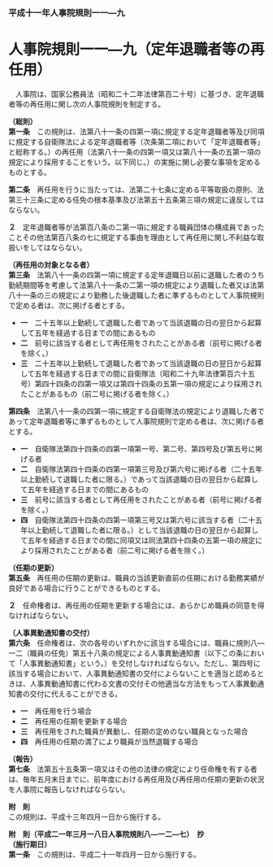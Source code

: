 ### 平成十一年人事院規則一一―九  
# 人事院規則一一―九（定年退職者等の再任用）  
　人事院は、国家公務員法（昭和二十二年法律第百二十号）に基づき、定年退職者等の再任用に関し次の人事院規則を制定する。  
  
**（総則）**  
**第一条**　この規則は、法第八十一条の四第一項に規定する定年退職者等及び同項に規定する自衛隊法による定年退職者等（次条第二項において「定年退職者等」と総称する。）の再任用（法第八十一条の四第一項又は第八十一条の五第一項の規定により採用することをいう。以下同じ。）の実施に関し必要な事項を定めるものとする。  
  
**第二条**　再任用を行うに当たっては、法第二十七条に定める平等取扱の原則、法第三十三条に定める任免の根本基準及び法第五十五条第三項の規定に違反してはならない。  
  
**２**　定年退職者等が法第百八条の二第一項に規定する職員団体の構成員であったことその他法第百八条の七に規定する事由を理由として再任用に関し不利益な取扱いをしてはならない。  
  
**（再任用の対象となる者）**  
**第三条**　法第八十一条の四第一項に規定する定年退職日以前に退職した者のうち勤続期間等を考慮して法第八十一条の二第一項の規定により退職した者又は法第八十一条の三の規定により勤務した後退職した者に準ずるものとして人事院規則で定める者は、次に掲げる者とする。  
* **一**　二十五年以上勤続して退職した者であって当該退職の日の翌日から起算して五年を経過する日までの間にあるもの  
* **二**　前号に該当する者として再任用をされたことがある者（前号に掲げる者を除く。）  
* **三**　二十五年以上勤続して退職した者であって当該退職の日の翌日から起算して五年を経過する日までの間に自衛隊法（昭和二十九年法律第百六十五号）第四十四条の四第一項又は第四十四条の五第一項の規定により採用されたことがあるもの（前二号に掲げる者を除く。）  
  
**第四条**　法第八十一条の四第一項に規定する自衛隊法の規定により退職した者であって定年退職者等に準ずるものとして人事院規則で定める者は、次に掲げる者とする。  
* **一**　自衛隊法第四十四条の四第一項第一号、第二号、第四号及び第五号に掲げる者  
* **二**　自衛隊法第四十四条の四第一項第三号及び第六号に掲げる者（二十五年以上勤続して退職した者に限る。）であって当該退職の日の翌日から起算して五年を経過する日までの間にあるもの  
* **三**　前号に該当する者として再任用をされたことがある者（前号に掲げる者を除く。）  
* **四**　自衛隊法第四十四条の四第一項第三号又は第六号に該当する者（二十五年以上勤続して退職した者に限る。）として当該退職の日の翌日から起算して五年を経過する日までの間に同項又は同法第四十四条の五第一項の規定により採用されたことがある者（前二号に掲げる者を除く。）  
  
**（任期の更新）**  
**第五条**　再任用の任期の更新は、職員の当該更新直前の任期における勤務実績が良好である場合に行うことができるものとする。  
  
**２**　任命権者は、再任用の任期を更新する場合には、あらかじめ職員の同意を得なければならない。  
  
**（人事異動通知書の交付）**  
**第六条**　任命権者は、次の各号のいずれかに該当する場合には、職員に規則八―一二（職員の任免）第五十八条の規定による人事異動通知書（以下この条において「人事異動通知書」という。）を交付しなければならない。ただし、第四号に該当する場合において、人事異動通知書の交付によらないことを適当と認めるときは、人事異動通知書に代わる文書の交付その他適当な方法をもって人事異動通知書の交付に代えることができる。  
* **一**　再任用を行う場合  
* **二**　再任用の任期を更新する場合  
* **三**　再任用をされた職員が異動し、任期の定めのない職員となった場合  
* **四**　再任用の任期の満了により職員が当然退職する場合  
  
**（報告）**  
**第七条**　法第五十五条第一項又はその他の法律の規定により任命権を有する者は、毎年五月末日までに、前年度における再任用及び再任用の任期の更新の状況を人事院に報告しなければならない。  
  
**附　則**  
この規則は、平成十三年四月一日から施行する。  
  
**附　則（平成二一年三月一八日人事院規則八―一二―七）　抄**  
**（施行期日）**  
**第一条**　この規則は、平成二十一年四月一日から施行する。  
  
